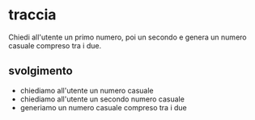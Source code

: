 # traccia

Chiedi all'utente un primo numero, poi un secondo e genera un numero casuale compreso tra i due.

## svolgimento

- chiediamo all'utente un numero casuale
- chiediamo all'utente un secondo numero casuale
- generiamo un numero casuale compreso tra i due
